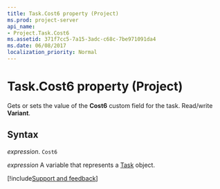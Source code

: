 ```yaml
---
title: Task.Cost6 property (Project)
ms.prod: project-server
api_name:
- Project.Task.Cost6
ms.assetid: 371f7cc5-7a15-3adc-c68c-7be971091da4
ms.date: 06/08/2017
localization_priority: Normal
---
```



# Task.Cost6 property (Project)

Gets or sets the value of the  **Cost6** custom field for the task. Read/write **Variant**.


## Syntax

_expression_. `Cost6`

_expression_ A variable that represents a [Task](./Project.Task.md) object.

[!include[Support and feedback](~/includes/feedback-boilerplate.md)]